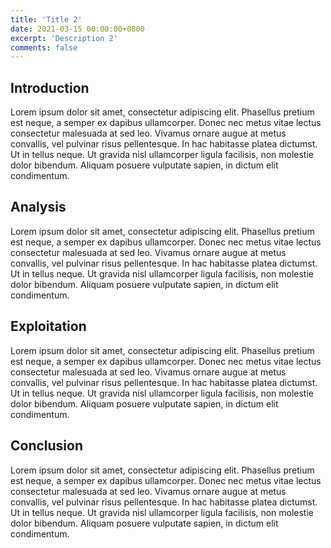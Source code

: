 ```yaml
---
title: 'Title 2'
date: 2021-03-15 00:00:00+0800
excerpt: 'Description 2'
comments: false
---
```

## Introduction
Lorem ipsum dolor sit amet, consectetur adipiscing elit. Phasellus pretium est neque, a semper ex dapibus ullamcorper. Donec nec metus vitae lectus consectetur malesuada at sed leo. Vivamus ornare augue at metus convallis, vel pulvinar risus pellentesque. In hac habitasse platea dictumst. Ut in tellus neque. Ut gravida nisl ullamcorper ligula facilisis, non molestie dolor bibendum. Aliquam posuere vulputate sapien, in dictum elit condimentum.

## Analysis
Lorem ipsum dolor sit amet, consectetur adipiscing elit. Phasellus pretium est neque, a semper ex dapibus ullamcorper. Donec nec metus vitae lectus consectetur malesuada at sed leo. Vivamus ornare augue at metus convallis, vel pulvinar risus pellentesque. In hac habitasse platea dictumst. Ut in tellus neque. Ut gravida nisl ullamcorper ligula facilisis, non molestie dolor bibendum. Aliquam posuere vulputate sapien, in dictum elit condimentum.

## Exploitation
Lorem ipsum dolor sit amet, consectetur adipiscing elit. Phasellus pretium est neque, a semper ex dapibus ullamcorper. Donec nec metus vitae lectus consectetur malesuada at sed leo. Vivamus ornare augue at metus convallis, vel pulvinar risus pellentesque. In hac habitasse platea dictumst. Ut in tellus neque. Ut gravida nisl ullamcorper ligula facilisis, non molestie dolor bibendum. Aliquam posuere vulputate sapien, in dictum elit condimentum.

## Conclusion
Lorem ipsum dolor sit amet, consectetur adipiscing elit. Phasellus pretium est neque, a semper ex dapibus ullamcorper. Donec nec metus vitae lectus consectetur malesuada at sed leo. Vivamus ornare augue at metus convallis, vel pulvinar risus pellentesque. In hac habitasse platea dictumst. Ut in tellus neque. Ut gravida nisl ullamcorper ligula facilisis, non molestie dolor bibendum. Aliquam posuere vulputate sapien, in dictum elit condimentum.